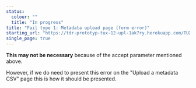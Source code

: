 ```yaml
---
status:
  colour: ""
  title: "In progress"
title: "Fail type 1: Metadata upload page (form error)"
starting_url: "https://tdr-prototyp-tux-12-upl-1ak7ry.herokuapp.com/TUX-12/upload-csv-error"
single_page: true
---
```


**This may not be necessary** because of the accept parameter mentioned above.

However, if we do need to present this error on the "Upload a metadata CSV" page this is how it should be presented.

